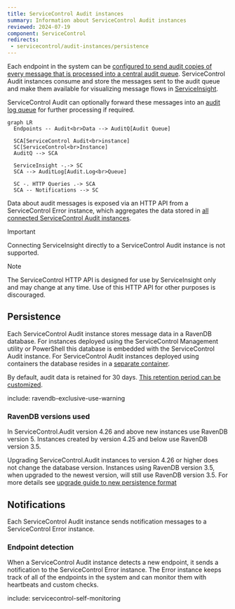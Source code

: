 ```yaml
---
title: ServiceControl Audit instances
summary: Information about ServiceControl Audit instances
reviewed: 2024-07-19
component: ServiceControl
redirects:
 - servicecontrol/audit-instances/persistence
---
```


Each endpoint in the system can be [configured to send audit copies of every message that is processed into a central audit queue](/nservicebus/operations/auditing.md). ServiceControl Audit instances consume and store the messages sent to the audit queue and make them available for visualizing message flows in [ServiceInsight](/serviceinsight/).

ServiceControl Audit can optionally forward these messages into an [audit log queue](configuration.md#transport-servicecontrol-auditforwardauditmessages) for further processing if required.

```mermaid
graph LR
  Endpoints -- Audit<br>Data --> AuditQ[Audit Queue]

  SCA[ServiceControl Audit<br>instance]
  SC[ServiceControl<br>Instance]
  AuditQ --> SCA

  ServiceInsight -.-> SC
  SCA --> AuditLog[Audit.Log<br>Queue]

  SC -. HTTP Queries .-> SCA
  SCA -- Notifications --> SC
```

Data about audit messages is exposed via an HTTP API from a ServiceControl Error instance, which aggregates the data stored in [all connected ServiceControl Audit instances](/servicecontrol/servicecontrol-instances/remotes.md#overview-sharding-audit-messages-with-competing-consumers).

> [!IMPORTANT]
> Connecting ServiceInsight directly to a ServiceControl Audit instance is not supported.

> [!NOTE]
> The ServiceControl HTTP API is designed for use by ServiceInsight only and may change at any time. Use of this HTTP API for other purposes is discouraged.

## Persistence

Each ServiceControl Audit instance stores message data in a RavenDB database. For instances deployed using the ServiceControl Management utility or PowerShell this database is embedded with the ServiceControl Audit instance. For ServiceControl Audit instances deployed using containers the database resides in a [separate container](/servicecontrol/ravendb/containers.md).

By default, audit data is retained for 30 days. [This retention period can be customized](/servicecontrol/audit-instances/configuration.md#data-retention).

include: ravendb-exclusive-use-warning

### RavenDB versions used

In ServiceControl.Audit version 4.26 and above new instances use RavenDB version 5. Instances created by version 4.25 and below use RavenDB version 3.5.

Upgrading ServiceControl.Audit instances to version 4.26 or higher does not change the database version. Instances using RavenDB version 3.5, when upgraded to the newest version, will still use RavenDB version 3.5. For more details see [upgrade guide to new persistence format](/servicecontrol/migrations/new-persistence.md)

## Notifications

Each ServiceControl Audit instance sends notification messages to a ServiceControl Error instance.

### Endpoint detection

When a ServiceControl Audit instance detects a new endpoint, it sends a notification to the ServiceControl Error instance. The Error instance keeps track of all of the endpoints in the system and can monitor them with heartbeats and custom checks.

include: servicecontrol-self-monitoring

